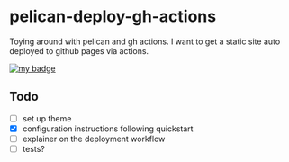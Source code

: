 # pelican-deploy-gh-actions

Toying around with pelican and gh actions.
I want to get a static site auto deployed to github pages via actions.

[![my badge](https://action-badges.now.sh/nolanbconaway/pelican-deploy-gh-actions)](https://github.com/nolanbconaway/pelican-deploy-gh-actions/actions)


## Todo

- [ ] set up theme
- [x] configuration instructions following quickstart
- [ ] explainer on the deployment workflow
- [ ] tests?